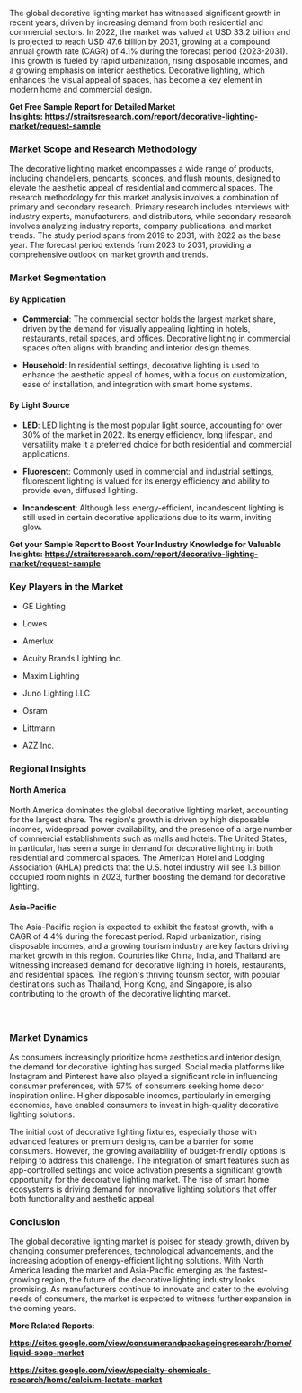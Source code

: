 <p>The global decorative lighting market has witnessed significant growth in recent years, driven by increasing demand from both residential and commercial sectors. In 2022, the market was valued at USD 33.2 billion and is projected to reach USD 47.6 billion by 2031, growing at a compound annual growth rate (CAGR) of 4.1% during the forecast period (2023-2031). This growth is fueled by rapid urbanization, rising disposable incomes, and a growing emphasis on interior aesthetics. Decorative lighting, which enhances the visual appeal of spaces, has become a key element in modern home and commercial design.</p>
<p><strong>Get Free Sample Report for Detailed Market Insights:&nbsp;<a href="https://straitsresearch.com/report/decorative-lighting-market/request-sample">https://straitsresearch.com/report/decorative-lighting-market/request-sample</a>&nbsp;</strong></p>
<h3><strong>Market Scope and Research Methodology</strong></h3>
<p>The decorative lighting market encompasses a wide range of products, including chandeliers, pendants, sconces, and flush mounts, designed to elevate the aesthetic appeal of residential and commercial spaces. The research methodology for this market analysis involves a combination of primary and secondary research. Primary research includes interviews with industry experts, manufacturers, and distributors, while secondary research involves analyzing industry reports, company publications, and market trends. The study period spans from 2019 to 2031, with 2022 as the base year. The forecast period extends from 2023 to 2031, providing a comprehensive outlook on market growth and trends.</p>
<h3><strong>Market Segmentation</strong></h3>
<h4><strong>By Application</strong></h4>
<ul>
<li>
<p><strong>Commercial</strong>: The commercial sector holds the largest market share, driven by the demand for visually appealing lighting in hotels, restaurants, retail spaces, and offices. Decorative lighting in commercial spaces often aligns with branding and interior design themes.</p>
</li>
<li>
<p><strong>Household</strong>: In residential settings, decorative lighting is used to enhance the aesthetic appeal of homes, with a focus on customization, ease of installation, and integration with smart home systems.</p>
</li>
</ul>
<h4><strong>By Light Source</strong></h4>
<ul>
<li>
<p><strong>LED</strong>: LED lighting is the most popular light source, accounting for over 30% of the market in 2022. Its energy efficiency, long lifespan, and versatility make it a preferred choice for both residential and commercial applications.</p>
</li>
<li>
<p><strong>Fluorescent</strong>: Commonly used in commercial and industrial settings, fluorescent lighting is valued for its energy efficiency and ability to provide even, diffused lighting.</p>
</li>
<li>
<p><strong>Incandescent</strong>: Although less energy-efficient, incandescent lighting is still used in certain decorative applications due to its warm, inviting glow.</p>
</li>
</ul>
<p><strong>Get your Sample Report to Boost Your Industry Knowledge for Valuable Insights:&nbsp;<a href="https://straitsresearch.com/report/decorative-lighting-market/request-sample">https://straitsresearch.com/report/decorative-lighting-market/request-sample</a>&nbsp;</strong></p>
<h3><strong>Key Players in the Market</strong></h3>
<ul>
<li>
<p>GE Lighting</p>
</li>
<li>
<p>Lowes</p>
</li>
<li>
<p>Amerlux</p>
</li>
<li>
<p>Acuity Brands Lighting Inc.</p>
</li>
<li>
<p>Maxim Lighting</p>
</li>
<li>
<p>Juno Lighting LLC</p>
</li>
<li>
<p>Osram</p>
</li>
<li>
<p>Littmann</p>
</li>
<li>
<p>AZZ Inc.</p>
</li>
</ul>
<h3><strong>Regional Insights</strong></h3>
<h4><strong>North America</strong></h4>
<p>North America dominates the global decorative lighting market, accounting for the largest share. The region's growth is driven by high disposable incomes, widespread power availability, and the presence of a large number of commercial establishments such as malls and hotels. The United States, in particular, has seen a surge in demand for decorative lighting in both residential and commercial spaces. The American Hotel and Lodging Association (AHLA) predicts that the U.S. hotel industry will see 1.3 billion occupied room nights in 2023, further boosting the demand for decorative lighting.</p>
<h4><strong>Asia-Pacific</strong></h4>
<p>The Asia-Pacific region is expected to exhibit the fastest growth, with a CAGR of 4.4% during the forecast period. Rapid urbanization, rising disposable incomes, and a growing tourism industry are key factors driving market growth in this region. Countries like China, India, and Thailand are witnessing increased demand for decorative lighting in hotels, restaurants, and residential spaces. The region's thriving tourism sector, with popular destinations such as Thailand, Hong Kong, and Singapore, is also contributing to the growth of the decorative lighting market.</p>
<h4>&nbsp;</h4>
<h3><strong>Market Dynamics</strong></h3>
<p>As consumers increasingly prioritize home aesthetics and interior design, the demand for decorative lighting has surged. Social media platforms like Instagram and Pinterest have also played a significant role in influencing consumer preferences, with 57% of consumers seeking home decor inspiration online. Higher disposable incomes, particularly in emerging economies, have enabled consumers to invest in high-quality decorative lighting solutions.</p>
<p>The initial cost of decorative lighting fixtures, especially those with advanced features or premium designs, can be a barrier for some consumers. However, the growing availability of budget-friendly options is helping to address this challenge. The integration of smart features such as app-controlled settings and voice activation presents a significant growth opportunity for the decorative lighting market. The rise of smart home ecosystems is driving demand for innovative lighting solutions that offer both functionality and aesthetic appeal.</p>
<h3><strong>Conclusion</strong></h3>
<p>The global decorative lighting market is poised for steady growth, driven by changing consumer preferences, technological advancements, and the increasing adoption of energy-efficient lighting solutions. With North America leading the market and Asia-Pacific emerging as the fastest-growing region, the future of the decorative lighting industry looks promising. As manufacturers continue to innovate and cater to the evolving needs of consumers, the market is expected to witness further expansion in the coming years.</p>
<p><strong>More Related Reports:&nbsp;</strong></p>
<p><strong><a href="https://sites.google.com/view/consumerandpackageingresearchr/home/liquid-soap-market">https://sites.google.com/view/consumerandpackageingresearchr/home/liquid-soap-market</a></strong></p>
<p><strong><a href="https://sites.google.com/view/specialty-chemicals-research/home/calcium-lactate-market">https://sites.google.com/view/specialty-chemicals-research/home/calcium-lactate-market</a><br /></strong></p>
